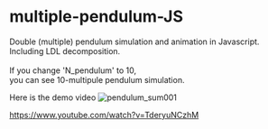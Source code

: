 # multiple-pendulum-JS
Double (multiple) pendulum simulation and animation in Javascript.<br>
Including LDL decomposition.<br>
<br>
If you change 'N_pendulum' to 10,<br>
you can see 10-multipule pendulum simulation.

Here is the demo video
![pendulum_sum001](https://user-images.githubusercontent.com/102136723/159428978-d2ff678b-7a40-4512-8cf5-a429550c5ce5.jpg)

https://www.youtube.com/watch?v=TderyuNCzhM

